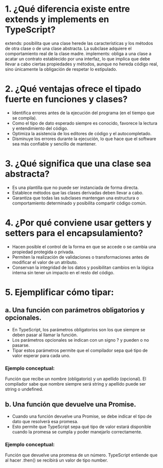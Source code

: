 # 1. ¿Qué diferencia existe entre extends y implements en TypeScript?
extends: posibilita que una clase herede las características y los métodos de otra clase o de una clase abstracta. La subclase adquiere el comportamiento real de la clase madre.
implements: obliga a una clase a acatar un contrato establecido por una interfaz, lo que implica que debe llevar a cabo ciertas propiedades y métodos, aunque no hereda código real, sino únicamente la obligación de respetar lo estipulado. 

# 2. ¿Qué ventajas ofrece el tipado fuerte en funciones y clases?
- Identifica errores antes de la ejecución del programa (en el tiempo que se compila).
- Como el tipo de dato esperado siempre es conocido, favorece la lectura y entendimiento del código.
- Optimiza la asistencia de los editores de código y el autocompletado.
- Disminuye los errores durante la ejecución, lo que hace que el software sea más confiable y sencillo de mantener.

# 3. ¿Qué significa que una clase sea abstracta?
- Es una plantilla que no puede ser instanciada de forma directa.
- Establece métodos que las clases derivadas deben llevar a cabo.
- Garantiza que todas las subclases mantengan una estructura o comportamiento determinado y posibilita compartir código común.

# 4. ¿Por qué conviene usar getters y setters para el encapsulamiento?
- Hacen posible el control de la forma en que se accede o se cambia una propiedad protegida o privada.
- Permiten la realización de validaciones o transformaciones antes de modificar el valor de un atributo.
- Conservan la integridad de los datos y posibilitan cambios en la lógica interna sin tener un impacto en el resto del código.

# 5. Ejemplificar cómo tipar:
## a. Una función con parámetros obligatorios y opcionales.
- En TypeScript, los parámetros obligatorios son los que siempre se deben pasar al llamar la función.
- Los parámetros opcionales se indican con un signo ? y pueden o no pasarse.
- Tipar estos parámetros permite que el compilador sepa qué tipo de valor esperar para cada uno.

### Ejemplo conceptual:
Función que recibe un nombre (obligatorio) y un apellido (opcional).
El compilador sabe que nombre siempre será string y apellido puede ser string o undefined.

## b. Una función que devuelve una Promise.
- Cuando una función devuelve una Promise, se debe indicar el tipo de dato que resolverá esa promesa.
- Esto permite que TypeScript sepa qué tipo de valor estará disponible cuando la promesa se cumpla y poder manejarlo correctamente.

### Ejemplo conceptual:
Función que devuelve una promesa de un número.
TypeScript entiende que al hacer .then() se recibirá un valor de tipo number.